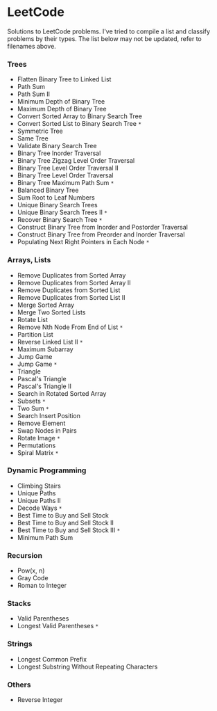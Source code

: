 # LeetCode

Solutions to LeetCode problems. I've tried to compile a list and classify problems by their types. The list below may not be updated, refer to filenames above.

### Trees
* Flatten Binary Tree to Linked List
* Path Sum
* Path Sum II
* Minimum Depth of Binary Tree
* Maximum Depth of Binary Tree
* Convert Sorted Array to Binary Search Tree
* Convert Sorted List to Binary Search Tree `*`
* Symmetric Tree
* Same Tree
* Validate Binary Search Tree
* Binary Tree Inorder Traversal
* Binary Tree Zigzag Level Order Traversal
* Binary Tree Level Order Traversal II
* Binary Tree Level Order Traversal
* Binary Tree Maximum Path Sum `*`
* Balanced Binary Tree
* Sum Root to Leaf Numbers
* Unique Binary Search Trees
* Unique Binary Search Trees II `*`
* Recover Binary Search Tree `*`
* Construct Binary Tree from Inorder and Postorder Traversal
* Construct Binary Tree from Preorder and Inorder Traversal
* Populating Next Right Pointers in Each Node `*`

### Arrays, Lists
* Remove Duplicates from Sorted Array
* Remove Duplicates from Sorted Array II
* Remove Duplicates from Sorted List
* Remove Duplicates from Sorted List II
* Merge Sorted Array
* Merge Two Sorted Lists
* Rotate List
* Remove Nth Node From End of List `*`
* Partition List
* Reverse Linked List II `*`
* Maximum Subarray
* Jump Game
* Jump Game `*`
* Triangle
* Pascal's Triangle
* Pascal's Triangle II
* Search in Rotated Sorted Array
* Subsets `*`
* Two Sum `*`
* Search Insert Position
* Remove Element
* Swap Nodes in Pairs
* Rotate Image `*`
* Permutations
* Spiral Matrix `*`

### Dynamic Programming
* Climbing Stairs
* Unique Paths
* Unique Paths II
* Decode Ways `*`
* Best Time to Buy and Sell Stock
* Best Time to Buy and Sell Stock II
* Best Time to Buy and Sell Stock III `*`
* Minimum Path Sum

### Recursion
* Pow(x, n)
* Gray Code
* Roman to Integer

### Stacks
* Valid Parentheses
* Longest Valid Parentheses `*`

### Strings
* Longest Common Prefix
* Longest Substring Without Repeating Characters

### Others
* Reverse Integer